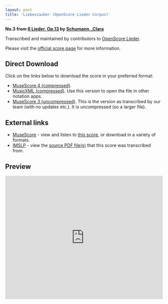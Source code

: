 ```yaml
---
layout: post
title: 'Liebeszauber (OpenScore Lieder Corpus)'
---
```


__No.3 from [6 Lieder, Op.13](https://fourscoreandmore.org/openscore/lieder/Schumann,_Clara/6_Lieder,_Op.13/) by [Schumann,_Clara](https://fourscoreandmore.org/openscore/lieder/Schumann,_Clara)__

Transcribed and maintained by contributors to [OpenScore Lieder].

Please visit the [official score page] for more information.

[official score page]: https://musescore.com/openscore-lieder-corpus/scores/5126774
[OpenScore Lieder]: https://musescore.com/openscore-lieder-corpus

## Direct Download

Click on the links below to download the score in your preferred format:
- [MuseScore 4 (compressed)](https://github.com/openscore/lieder/blob/main/scores/Schumann,_Clara/6_Lieder,_Op.13/3_Liebeszauber/lc5126774.mscz?raw=true).
- [MusicXML (compressed)](https://github.com/openscore/lieder/blob/main/scores/Schumann,_Clara/6_Lieder,_Op.13/3_Liebeszauber/lc5126774.mxl?raw=true). Use this version to open the file in other notation apps.
- [MuseScore 3 (uncompressed)](https://github.com/openscore/lieder/blob/main/scores/Schumann,_Clara/6_Lieder,_Op.13/3_Liebeszauber/lc5126774.mscx?raw=true). This is the version as transcribed by our team (with no updates etc.). It is uncompressed (so a larger file).

## External links

- [MuseScore] - view and listen to [this score][MuseScore], or download in a variety of formats.
- [IMSLP] - view the [source PDF file(s)][IMSLP] that this score was transcribed from.

[MuseScore]: https://musescore.com/score/5126774
[IMSLP]: https://imslp.org/wiki/Special:ReverseLookup/348578

## Preview

<iframe width="100%" height="394" src="https://musescore.com/openscore-lieder-corpus/scores/5126774/embed" frameborder="0" allowfullscreen allow="autoplay; fullscreen"></iframe>
